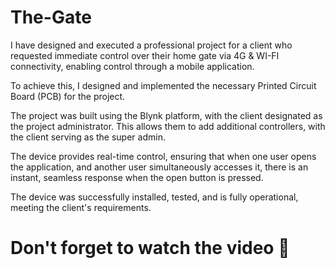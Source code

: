 # The-Gate


I have designed and executed a professional project for a client who requested immediate control over their home gate via 4G & WI-FI connectivity, enabling control through a mobile application.

To achieve this, I designed and implemented the necessary Printed Circuit Board (PCB) for the project.

The project was built using the Blynk platform, with the client designated as the project administrator. This allows them to add additional controllers, with the client serving as the super admin.

The device provides real-time control, ensuring that when one user opens the application, and another user simultaneously accesses it, there is an instant, seamless response when the open button is pressed.

The device was successfully installed, tested, and is fully operational, meeting the client's requirements.

# Don't forget to watch the video 🥰
